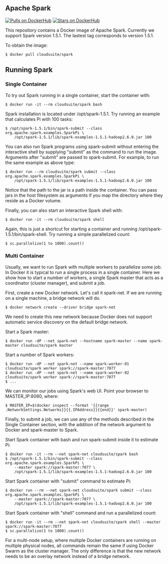## Apache Spark

[![Pulls on DockerHub][dhpulls]][dhrepo]
[![Stars on DockerHub][dhstars]][dhrepo]

This repository contains a Docker image of Apache Spark. Currently we support
Spark version 1.5.1. The lastest tag corresponds to version 1.5.1.

To obtain the image:

    $ docker pull cloudsuite/spark

## Running Spark

### Single Container

To try out Spark running in a single container, start the container with:

    $ docker run -it --rm cloudsuite/spark bash

Spark installation is located under /opt/spark-1.5.1. Try running an example that
calculates Pi with 100 tasks:

    $ /opt/spark-1.5.1/bin/spark-submit --class org.apache.spark.examples.SparkPi \
        /opt/spark-1.5.1/lib/spark-examples-1.5.1-hadoop2.6.0.jar 100

You can also run Spark programs using spark-submit without entering the
interactive shell by supplying "submit" as the command to run the image.
Arguments after "submit" are passed to spark-submit. For example, to run the
same example as above type:

    $ docker run --rm cloudsuite/spark submit --class org.apache.spark.examples.SparkPi \
        /opt/spark-1.5.1/lib/spark-examples-1.5.1-hadoop2.6.0.jar 100

Notice that the path to the jar is a path inside the container. You can pass
jars in the host filesystem as arguments if you map the directory where they
reside as a Docker volume.

Finally, you can also start an interactive Spark shell with:

    $ docker run -it --rm cloudsuite/spark shell

Again, this is just a shortcut for starting a container and running
/opt/spark-1.5.1/bin/spark-shell. Try running a simple parallelized count:

    $ sc.parallelize(1 to 1000).count()

### Multi Container

Usually, we want to run Spark with multiple workers to parallelize some job. In
Docker it is typical to run a single process in a single container. Here we
show how to start a number of workers, a single Spark master that acts as a
coordinator (cluster manager), and submit a job.

First, create a new Docker network. Let's call it spark-net. If we are running
on a single machine, a bridge network will do.

    $ docker network create --driver bridge spark-net

We need to create this new network because Docker does not support automatic
service discovery on the default bridge network.

Start a Spark master:

    $ docker run -dP --net spark-net --hostname spark-master --name spark-master cloudsuite/spark master

Start a number of Spark workers:

    $ docker run -dP --net spark-net --name spark-worker-01 cloudsuite/spark worker spark://spark-master:7077
    $ docker run -dP --net spark-net --name spark-worker-02 cloudsuite/spark worker spark://spark-master:7077
    $ ...

We can monitor our jobs using Spark's web UI. Point your browser to MASTER_IP:8080, where:

    $ MASTER_IP=$(docker inspect --format '{{range .NetworkSettings.Networks}}{{.IPAddress}}{{end}}' spark-master)

Finally, to submit a job, we can use any of the methods described in the Single
Container section, with the addition of the network argument to Docker and
spark-master to Spark.

Start Spark container with bash and run spark-submit inside it to estimate Pi:

    $ docker run -it --rm --net spark-net cloudsuite/spark bash
    $ /opt/spark-1.5.1/bin/spark-submit --class org.apache.spark.examples.SparkPi \
        --master spark://spark-master:7077 \
        /opt/spark-1.5.1/lib/spark-examples-1.5.1-hadoop2.6.0.jar 100

Start Spark container with "submit" command to estimate Pi:

    $ docker run --rm --net spark-net cloudsuite/spark submit --class org.apache.spark.examples.SparkPi \
        --master spark://spark-master:7077 \
        /opt/spark-1.5.1/lib/spark-examples-1.5.1-hadoop2.6.0.jar 100

Start Spark container with "shell" command and run a parallelized count:

    $ docker run -it --rm --net spark-net cloudsuite/spark shell --master spark://spark-master:7077
    $ sc.parallelize(1 to 1000).count()

For a multi-node setup, where multiple Docker containers are running on
multiple physical nodes, all commands remain the same if using Docker Swarm as
the cluster manager. The only difference is that the new network needs to be an
overlay network instead of a bridge network.

[dhrepo]: https://hub.docker.com/r/cloudsuite/spark/ "DockerHub Page"
[dhpulls]: https://img.shields.io/docker/pulls/cloudsuite/spark "Go to DockerHub Page"
[dhstars]: https://img.shields.io/docker/stars/cloudsuite/spark "Go to DockerHub Page"

